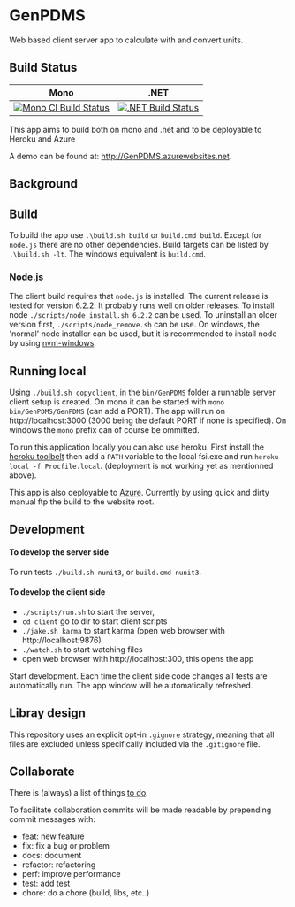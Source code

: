 # GenPDMS
Web based client server app to calculate with and convert units.

## Build Status

Mono | .NET |
---- | ---- |
[![Mono CI Build Status](https://img.shields.io/travis/halcwb/GenPDMS/master.svg)](https://travis-ci.org/halcwb/GenPDMS) | [![.NET Build Status](https://img.shields.io/appveyor/ci/halcwb/GenPDMS/master.svg)](https://ci.appveyor.com/project/halcwb/GenPDMS)

This app aims to build both on mono and .net and to be deployable to Heroku and Azure

A demo can be found at: http://GenPDMS.azurewebsites.net.

## Background

## Build

To build the app use `.\build.sh build` or `build.cmd build`. Except for
`node.js` there are no other dependencies. Build targets can be listed by
`.\build.sh -lt`. The windows equivalent is `build.cmd`.

### Node.js
The client build requires that `node.js` is installed. The current release
is tested for version 6.2.2. It probably runs well on older releases. To
install node `./scripts/node_install.sh 6.2.2` can be used. To uninstall an older
version first, `./scripts/node_remove.sh` can be use. On windows, the 'normal'
node installer can be used, but it is recommended to install node by using
[nvm-windows](https://github.com/coreybutler/nvm-windows).

## Running local

Using `./build.sh copyclient`, in the `bin/GenPDMS` folder a runnable server client setup is created. On mono it can
be started with `mono bin/GenPDMS/GenPDMS` (can add a PORT). The app will run on http://localhost:3000 (3000 being the
default PORT if none is specified). On windows the `mono` prefix can of course be ommitted.

To run this application locally you can also use heroku. First install the [heroku toolbelt](https://toolbelt.heroku.com/) then add a `PATH` variable to the local fsi.exe and run
`heroku local -f Procfile.local`. (deployment is not working yet as mentionned above).

This app is also deployable to [Azure](https://GenPDMS.azurewebsites.net/). Currently by using quick and dirty manual ftp the build to the website root.

## Development

#### To develop the server side

To run tests `./build.sh nunit3`, or `build.cmd nunit3`.

#### To develop the client side

* `./scripts/run.sh` to start the server,
* `cd client` go to dir to start client scripts
* `./jake.sh karma` to start karma (open web browser with http://localhost:9876)
* `./watch.sh` to start watching files
* open web browser with http://localhost:300, this opens the app

Start development. Each time the client side code changes all tests are automatically run. The app window will be
automatically refreshed.

## Libray design
This repository uses an explicit opt-in `.gignore` strategy, meaning that all files are excluded unless specifically included via the `.gitignore` file.

## Collaborate
There is (always) a list of things [to do](https://github.com/halcwb/GenPDMS/blob/master/ToDo.md).

To facilitate collaboration commits will be made readable by prepending
commit messages with:

- feat: new feature
- fix: fix a bug or problem
- docs: document
- refactor: refactoring
- perf: improve performance
- test: add test
- chore: do a chore (build, libs, etc..)
